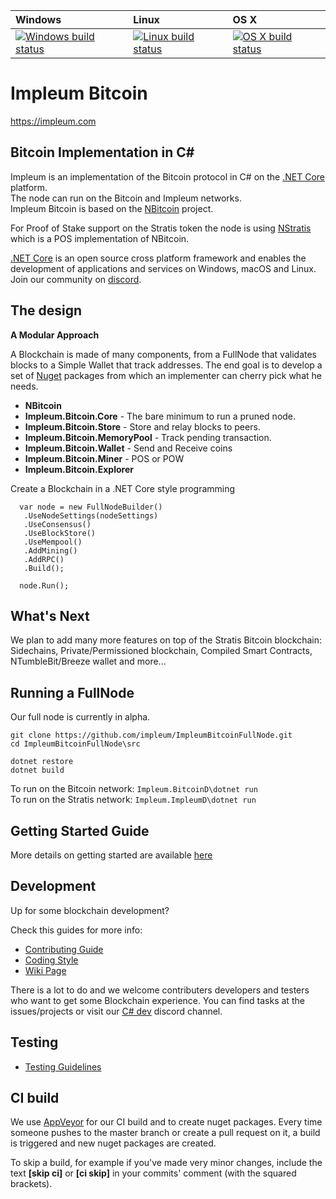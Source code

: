 | Windows | Linux | OS X
| :---- | :------ | :---- |
[![Windows build status][1]][2] | [![Linux build status][3]][4] | [![OS X build status][5]][6] | 

[1]: https://ci.appveyor.com/api/projects/status/451tv98n7xvxm5ol/branch/master?svg=true
[2]: https://ci.appveyor.com/project/stratis/stratisbitcoinfullnode
[3]: https://travis-ci.org/stratisproject/StratisBitcoinFullNode.svg?branch=master
[4]: https://travis-ci.org/stratisproject/StratisBitcoinFullNode
[5]: https://travis-ci.org/stratisproject/StratisBitcoinFullNode.svg?branch=master
[6]: https://travis-ci.org/stratisproject/StratisBitcoinFullNode


Impleum Bitcoin
===============

https://impleum.com

Bitcoin Implementation in C#
----------------------------

Impleum is an implementation of the Bitcoin protocol in C# on the [.NET Core](https://dotnet.github.io/) platform.  
The node can run on the Bitcoin and Impleum networks.  
Impleum Bitcoin is based on the [NBitcoin](https://github.com/MetacoSA/NBitcoin) project.  

For Proof of Stake support on the Stratis token the node is using [NStratis](https://github.com/stratisproject/NStratis) which is a POS implementation of NBitcoin.  

[.NET Core](https://dotnet.github.io/) is an open source cross platform framework and enables the development of applications and services on Windows, macOS and Linux.  
Join our community on [discord](https://discord.gg/AyV8Ssa).  

The design
----------

**A Modular Approach**

A Blockchain is made of many components, from a FullNode that validates blocks to a Simple Wallet that track addresses.
The end goal is to develop a set of [Nuget](https://en.wikipedia.org/wiki/NuGet) packages from which an implementer can cherry pick what he needs.

* **NBitcoin**
* **Impleum.Bitcoin.Core**  - The bare minimum to run a pruned node.
* **Impleum.Bitcoin.Store** - Store and relay blocks to peers.
* **Impleum.Bitcoin.MemoryPool** - Track pending transaction.
* **Impleum.Bitcoin.Wallet** - Send and Receive coins
* **Impleum.Bitcoin.Miner** - POS or POW
* **Impleum.Bitcoin.Explorer**


Create a Blockchain in a .NET Core style programming
```
  var node = new FullNodeBuilder()
   .UseNodeSettings(nodeSettings)
   .UseConsensus()
   .UseBlockStore()
   .UseMempool()
   .AddMining()
   .AddRPC()
   .Build();

  node.Run();
```

What's Next
----------

We plan to add many more features on top of the Stratis Bitcoin blockchain:
Sidechains, Private/Permissioned blockchain, Compiled Smart Contracts, NTumbleBit/Breeze wallet and more...

Running a FullNode
------------------

Our full node is currently in alpha.  

```
git clone https://github.com/impleum/ImpleumBitcoinFullNode.git  
cd ImpleumBitcoinFullNode\src

dotnet restore
dotnet build

```

To run on the Bitcoin network: ``` Impleum.BitcoinD\dotnet run ```  
To run on the Stratis network: ``` Impleum.ImpleumD\dotnet run ```  

Getting Started Guide
-----------
More details on getting started are available [here](https://github.com/impleum/ImpleumBitcoinFullNode/blob/master/Documentation/getting-started.md)

Development
-----------
Up for some blockchain development?

Check this guides for more info:
* [Contributing Guide](Documentation/contributing.md)
* [Coding Style](Documentation/coding-style.md)
* [Wiki Page](https://stratisplatform.atlassian.net/wiki/spaces/WIKI/overview)

There is a lot to do and we welcome contributers developers and testers who want to get some Blockchain experience.
You can find tasks at the issues/projects or visit our [C# dev](https://discord.gg/AyV8Ssa) discord channel.

Testing
-------
* [Testing Guidelines](Documentation/testing-guidelines.md)

CI build
-----------

We use [AppVeyor](https://www.appveyor.com/) for our CI build and to create nuget packages.
Every time someone pushes to the master branch or create a pull request on it, a build is triggered and new nuget packages are created.

To skip a build, for example if you've made very minor changes, include the text **[skip ci]** or **[ci skip]** in your commits' comment (with the squared brackets).


